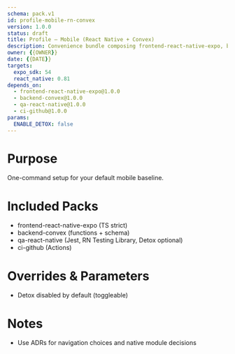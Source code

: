 ```yaml
---
schema: pack.v1
id: profile-mobile-rn-convex
version: 1.0.0
status: draft
title: Profile – Mobile (React Native + Convex)
description: Convenience bundle composing frontend-react-native-expo, backend-convex, qa-react-native, ci-github.
owner: {{OWNER}}
date: {{DATE}}
targets:
  expo_sdk: 54
  react_native: 0.81
depends_on:
  - frontend-react-native-expo@1.0.0
  - backend-convex@1.0.0
  - qa-react-native@1.0.0
  - ci-github@1.0.0
params:
  ENABLE_DETOX: false
---
```


# Purpose
One-command setup for your default mobile baseline.

# Included Packs
- frontend-react-native-expo (TS strict)
- backend-convex (functions + schema)
- qa-react-native (Jest, RN Testing Library, Detox optional)
- ci-github (Actions)

# Overrides & Parameters
- Detox disabled by default (toggleable)

# Notes
- Use ADRs for navigation choices and native module decisions
